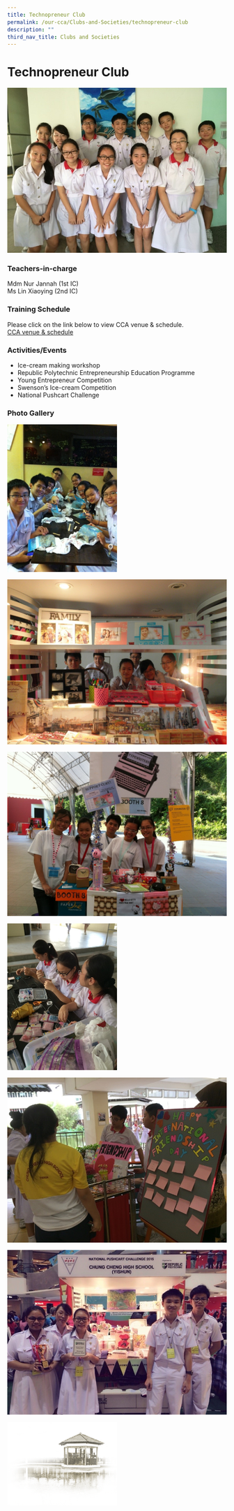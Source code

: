 ```yaml
---
title: Technopreneur Club
permalink: /our-cca/Clubs-and-Societies/technopreneur-club
description: ""
third_nav_title: Clubs and Societies
---
```

# **Technopreneur Club**

![](/images/Entrepreneur%20Club.jpg)

### Teachers-in-charge

Mdm Nur Jannah (1st IC)     
Ms Lin Xiaoying (2nd IC)

### Training Schedule

Please click on the link below to view CCA venue & schedule.   
[CCA venue & schedule](/useful-links/parents/cca-venue-n-schedule)

### Activities/Events

*   Ice-cream making workshop
*   Republic Polytechnic Entrepreneurship Education Programme 
*   Young Entrepreneur Competition
*   Swenson’s Ice-cream Competition 
*   National Pushcart Challenge

### Photo Gallery

<img src="/images/15df46238_62587.jpg" 
     style="width:50%">

![](/images/cfc90c57d_62588.jpg)

![](/images/4379a60b8_62589.jpg)

<img src="/images/06f5b1b2d_62590.jpg" 
     style="width:50%">

![](/images/62f06223c_62591.jpg)

![](/images/4ed428a43_62592.jpg)

<img src="/images/pavilion.png" 
     style="width:50%">